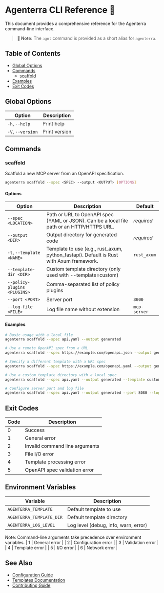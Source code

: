 # Agenterra CLI Reference 📝

This document provides a comprehensive reference for the Agenterra command-line interface.

> **📌 Note:** The `agnt` command is provided as a short alias for `agenterra`.

## Table of Contents
- [Global Options](#global-options)
- [Commands](#commands)
  - [scaffold](#scaffold)
- [Examples](#examples)
- [Exit Codes](#exit-codes)

## Global Options

| Option | Description |
|--------|-------------|
| `-h`, `--help` | Print help |
| `-V`, `--version` | Print version |

## Commands

### scaffold

Scaffold a new MCP server from an OpenAPI specification.

```bash
agenterra scaffold --spec <SPEC> --output <OUTPUT> [OPTIONS]
```

#### Options

| Option | Description | Default |
|--------|-------------|---------|
| `--spec <LOCATION>` | Path or URL to OpenAPI spec (YAML or JSON). Can be a local file path or an HTTP/HTTPS URL. | *required* |
| `--output <DIR>` | Output directory for generated code | *required* |
| `-t`, `--template <NAME>` | Template to use (e.g., rust_axum, python_fastapi). Default is Rust with Axum framework. | `rust_axum` |
| `--template-dir <DIR>` | Custom template directory (only used with --template=custom) | |
| `--policy-plugins <PLUGINS>` | Comma-separated list of policy plugins | |
| `--port <PORT>` | Server port | `3000` |
| `--log-file <FILE>` | Log file name without extension | `mcp-server` |

#### Examples

```bash
# Basic usage with a local file
agenterra scaffold --spec api.yaml --output generated

# Use a remote OpenAPI spec from a URL
agenterra scaffold --spec https://example.com/openapi.json --output generated

# Specify a different template with a URL spec
agenterra scaffold --spec https://example.com/openapi.yaml --output generated --template python-fastapi

# Use a custom template directory with a local spec
agenterra scaffold --spec api.yaml --output generated --template custom --template-dir ./my-templates

# Configure server port and log file
agenterra scaffold --spec api.yaml --output generated --port 8080 --log-file my-server
```

## Exit Codes

| Code | Description |
|------|-------------|
| 0    | Success |
| 1    | General error |
| 2    | Invalid command line arguments |
| 3    | File I/O error |
| 4    | Template processing error |
| 5    | OpenAPI spec validation error |

## Environment Variables

| Variable | Description |
|----------|-------------|
| `AGENTERRA_TEMPLATE` | Default template to use |
| `AGENTERRA_TEMPLATE_DIR` | Default template directory |
| `AGENTERRA_LOG_LEVEL` | Log level (debug, info, warn, error) |

Note: Command-line arguments take precedence over environment variables.
| 1    | General error |
| 2    | Configuration error |
| 3    | Validation error |
| 4    | Template error |
| 5    | I/O error |
| 6    | Network error |

## See Also

- [Configuration Guide](CONFIGURATION.md)
- [Templates Documentation](TEMPLATES.md)
- [Contributing Guide](../CONTRIBUTING.md)
